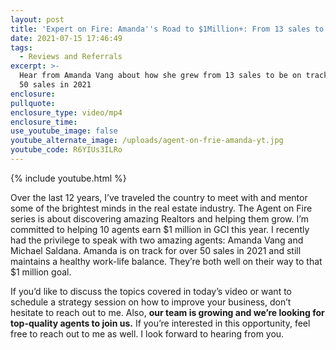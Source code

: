 ```yaml
---
layout: post
title: 'Expert on Fire: Amanda''s Road to $1Million+: From 13 sales to 50 sales in 1 Yr'
date: 2021-07-15 17:46:49
tags:
  - Reviews and Referrals
excerpt: >-
  Hear from Amanda Vang about how she grew from 13 sales to be on track for over
  50 sales in 2021
enclosure:
pullquote:
enclosure_type: video/mp4
enclosure_time:
use_youtube_image: false
youtube_alternate_image: /uploads/agent-on-frie-amanda-yt.jpg
youtube_code: R6YIUs3ILRo
---
```

{% include youtube.html %}

Over the last 12 years, I’ve traveled the country to meet with and mentor some of the brightest minds in the real estate industry. The Agent on Fire series is about discovering amazing Realtors and helping them grow. I’m committed to helping 10 agents earn $1 million in GCI this year. I recently had the privilege to speak with two amazing agents: Amanda Vang and Michael Saldana. Amanda is on track for over 50 sales in 2021 and still maintains a healthy work-life balance. They’re both well on their way to that $1 million goal.

If you’d like to discuss the topics covered in today’s video or want to schedule a strategy session on how to improve your business, don’t hesitate to reach out to me. Also,&nbsp;**our team is growing and we’re looking for top-quality agents to join us.**&nbsp;If you’re interested in this opportunity, feel free to reach out to me as well. I look forward to hearing from you.
